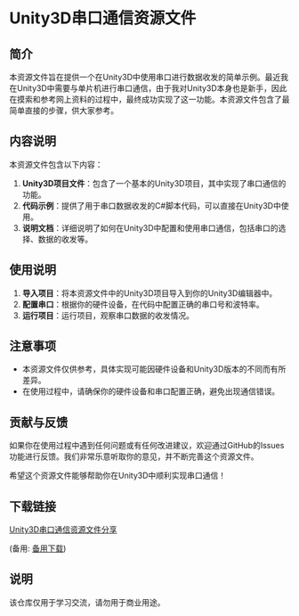 # Unity3D串口通信资源文件

## 简介

本资源文件旨在提供一个在Unity3D中使用串口进行数据收发的简单示例。最近我在Unity3D中需要与单片机进行串口通信，由于我对Unity3D本身也是新手，因此在摸索和参考网上资料的过程中，最终成功实现了这一功能。本资源文件包含了最简单直接的步骤，供大家参考。

## 内容说明

本资源文件包含以下内容：

1. **Unity3D项目文件**：包含了一个基本的Unity3D项目，其中实现了串口通信的功能。
2. **代码示例**：提供了用于串口数据收发的C#脚本代码，可以直接在Unity3D中使用。
3. **说明文档**：详细说明了如何在Unity3D中配置和使用串口通信，包括串口的选择、数据的收发等。

## 使用说明

1. **导入项目**：将本资源文件中的Unity3D项目导入到你的Unity3D编辑器中。
2. **配置串口**：根据你的硬件设备，在代码中配置正确的串口号和波特率。
3. **运行项目**：运行项目，观察串口数据的收发情况。

## 注意事项

- 本资源文件仅供参考，具体实现可能因硬件设备和Unity3D版本的不同而有所差异。
- 在使用过程中，请确保你的硬件设备和串口配置正确，避免出现通信错误。

## 贡献与反馈

如果你在使用过程中遇到任何问题或有任何改进建议，欢迎通过GitHub的Issues功能进行反馈。我们非常乐意听取你的意见，并不断完善这个资源文件。

希望这个资源文件能够帮助你在Unity3D中顺利实现串口通信！

## 下载链接
[Unity3D串口通信资源文件分享](https://pan.quark.cn/s/ab582ad5f991) 

(备用: [备用下载](https://pan.baidu.com/s/1UAFHUv7niWZhdZiVXx32nQ?pwd=1234))

## 说明

该仓库仅用于学习交流，请勿用于商业用途。
